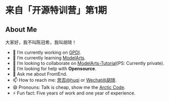 # 来自「开源特训营」第1期

## About Me

大家好，我不叫陈冠希，我叫胡琦！

- 🔭 I’m currently working on [GPDI](https://www.gpdi.com).
- 🌱 I’m currently learning [ModelArts](http://2020.huaweicloud.ai/).
- 👯 I’m looking to collaborate on [ModelArts-Tutorial](https://github.com/hu-qi/ModelArts)(PS: Currently private).
- 🤔 I’m looking for help with **Opensource**.
- 💬 Ask me about FrontEnd.
- 📫 How to reach me: [思否@huqi](https://segmentfault.com/u/hu_qi) or [Wechat@胡琦](https://mp.weixin.qq.com/mp/homepage?__biz=MzI2NjMwODY4MQ==&hid=1&sn=f163f216866d602c5619506c1bbaa4bf).
- 😄 Pronouns: Talk is cheap, show me the [Arctic Code](https://github.com/996icu/996.ICU).
- ⚡ Fun fact: Five years of work and one year of experience.
